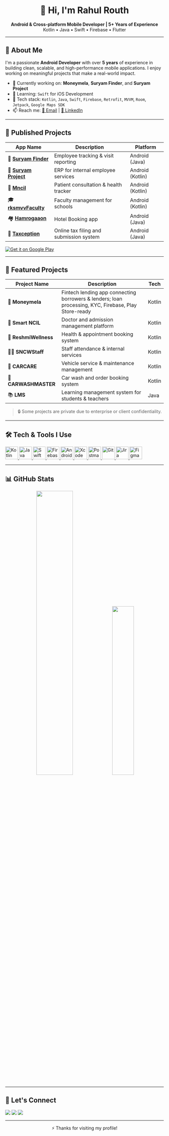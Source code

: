 <h1 align="center">👋 Hi, I'm Rahul Routh</h1>

<p align="center">
  <b>Android & Cross-platform Mobile Developer | 5+ Years of Experience</b> <br>
  Kotlin • Java • Swift • Firebase • Flutter
</p>

---

## 🚀 About Me

I'm a passionate **Android Developer** with over **5 years** of experience in building clean, scalable, and high-performance mobile applications. I enjoy working on meaningful projects that make a real-world impact.

- 🔭 Currently working on: **Moneymela**, **Suryam Finder**, and **Suryam Project**
- 🌱 Learning: `Swift` for iOS Development
- 🧠 Tech stack: `Kotlin`, `Java`, `Swift`, `Firebase`, `Retrofit`, `MVVM`, `Room`, `Jetpack`, `Google Maps SDK`
- 📫 Reach me: [📧 Email](mailto:its.rahsual@gmail.com) | [🔗 LinkedIn](https://www.linkedin.com/in/rahul-routh-b62354163)

---

## 📱 Published Projects

| App Name | Description | Platform |
|---------|-------------|----------|
| 🎯 **[Suryam Finder](https://play.google.com/store/apps/details?id=com.surya.suryamfindertracking&hl=en_IN)** | Employee tracking & visit reporting | Android (Java) |
| 🏢 **[Suryam Project](https://play.google.com/store/apps/details?id=com.surya.suryamfinderproject&hl=en_IN)** | ERP for internal employee services | Android (Kotlin) |
| 💊 **[Mncil](https://play.google.com/store/apps/details?id=com.ncil.easyncil&hl=en_IN)** | Patient consultation & health tracker | Android (Kotlin) |
| 🎓 **[rksmvvFaculty](https://play.google.com/store/apps/details?id=com.rksmvv.campusmate&hl=en)** | Faculty management for schools | Android (Kotlin) |
| 🏘 **[Hamrogaaon](https://play.google.com/store/apps/details?id=com.vjyoti.hamrogaaon&hl=en_US)** | Hotel Booking app | Android (Java) |
| 💼 **[Taxception](https://play.google.com/store/apps/details?id=com.purpulingo.taxation)** | Online tax filing and submission system | Android (Java) |

[![Get it on Google Play](https://img.shields.io/badge/Play_Store-Download-blue?logo=google-play&logoColor=white)](https://play.google.com/store/apps/dev?id=6777812639408626476)

---

## 💼 Featured Projects

| Project Name        | Description                                                                                           | Tech     |
|---------------------|-------------------------------------------------------------------------------------------------------|----------|
| 💸 **Moneymela**      | Fintech lending app connecting borrowers & lenders; loan processing, KYC, Firebase, Play Store-ready | Kotlin   |
| 🧠 **Smart NCIL**     | Doctor and admission management platform                                                             | Kotlin   |
| 🏥 **ReshmiWellness** | Health & appointment booking system                                                                  | Kotlin   |
| 👨‍🏫 **SNCWStaff**       | Staff attendance & internal services                                                               | Kotlin   |
| 🚗 **CARCARE**         | Vehicle service & maintenance management                                                            | Kotlin   |
| 🧼 **CARWASHMASTER**   | Car wash and order booking system                                                                   | Kotlin   |
| 📚 **LMS**             | Learning management system for students & teachers                                                  | Java     |

> 🔒 Some projects are private due to enterprise or client confidentiality.

---

## 🛠️ Tech & Tools I Use

<p align="left">
  <a href="https://kotlinlang.org/" target="_blank">
    <img src="https://cdn.jsdelivr.net/gh/devicons/devicon/icons/kotlin/kotlin-original.svg" height="40" alt="Kotlin" />
  </a>
  <a href="https://www.java.com/" target="_blank">
    <img src="https://cdn.jsdelivr.net/gh/devicons/devicon/icons/java/java-original.svg" height="40" alt="Java" />
  </a>
  <a href="https://developer.apple.com/swift/" target="_blank">
    <img src="https://cdn.jsdelivr.net/gh/devicons/devicon/icons/swift/swift-original.svg" height="40" alt="Swift" />
  </a>
  <a href="https://firebase.google.com/" target="_blank">
    <img src="https://www.vectorlogo.zone/logos/firebase/firebase-icon.svg" height="40" alt="Firebase" />
  </a>
  <a href="https://developer.android.com/studio" target="_blank">
    <img src="https://cdn.jsdelivr.net/gh/devicons/devicon/icons/androidstudio/androidstudio-original.svg" height="40" alt="Android Studio" />
  </a>
  <a href="https://developer.apple.com/xcode/" target="_blank">
    <img src="https://cdn.jsdelivr.net/gh/devicons/devicon/icons/xcode/xcode-original.svg" height="40" alt="Xcode" />
  </a>
  <a href="https://www.postman.com/" target="_blank">
    <img src="https://www.vectorlogo.zone/logos/getpostman/getpostman-icon.svg" height="40" alt="Postman" />
  </a>
  <a href="https://git-scm.com/" target="_blank">
    <img src="https://cdn.jsdelivr.net/gh/devicons/devicon/icons/git/git-original.svg" height="40" alt="Git" />
  </a>
  <a href="https://www.atlassian.com/software/jira" target="_blank">
    <img src="https://cdn.worldvectorlogo.com/logos/jira-3.svg" height="40" alt="Jira" />
  </a>
  <a href="https://www.figma.com/" target="_blank">
    <img src="https://cdn.jsdelivr.net/gh/devicons/devicon/icons/figma/figma-original.svg" height="40" alt="Figma" />
  </a>
</p>




<!--
<p align="left">
  <a href="https://kotlinlang.org/" target="_blank">
    <img src="https://img.shields.io/badge/Kotlin-%230095D5.svg?&style=for-the-badge&logo=kotlin&logoColor=white" />
  </a>
  <a href="https://www.java.com/" target="_blank">
    <img src="https://img.shields.io/badge/Java-%23ED8B00.svg?&style=for-the-badge&logo=java&logoColor=white" />
  </a>
  <a href="https://developer.apple.com/swift/" target="_blank">
    <img src="https://img.shields.io/badge/Swift-%23FA7343.svg?&style=for-the-badge&logo=swift&logoColor=white" />
  </a>
  <a href="https://firebase.google.com/" target="_blank">
    <img src="https://img.shields.io/badge/Firebase-%23FFCA28.svg?&style=for-the-badge&logo=firebase&logoColor=black" />
  </a>
  <a href="https://developer.android.com/studio" target="_blank">
    <img src="https://img.shields.io/badge/Android&#95;Studio-%233DDC84.svg?&style=for-the-badge&logo=android-studio&logoColor=black" />
  </a>
  <a href="https://developer.apple.com/xcode/" target="_blank">
    <img src="https://img.shields.io/badge/Xcode-%23121011.svg?&style=for-the-badge&logo=xcode&logoColor=blue" />
  </a>
  <a href="https://www.postman.com/" target="_blank">
    <img src="https://img.shields.io/badge/Postman-%23FF6C37.svg?&style=for-the-badge&logo=postman&logoColor=white" />
  </a>
  <a href="https://git-scm.com/" target="_blank">
    <img src="https://img.shields.io/badge/Git-%23F05032.svg?&style=for-the-badge&logo=git&logoColor=white" />
  </a>
  <a href="https://www.atlassian.com/software/jira" target="_blank">
    <img src="https://img.shields.io/badge/Jira-%230052CC.svg?&style=for-the-badge&logo=jira&logoColor=white" />
  </a>
  <a href="https://www.figma.com/" target="_blank">
    <img src="https://img.shields.io/badge/Figma-%23F24E1E.svg?&style=for-the-badge&logo=figma&logoColor=white" />
  </a>
</p>
-->


---

## 📊 GitHub Stats

<p align="center">
  <img src="https://github-readme-stats.vercel.app/api?username=Rahul-Routh&show_icons=true&theme=ambient_gradient&v=1" width="48%" />
  <img src="https://github-readme-stats.vercel.app/api/top-langs/?username=Rahul-Routh&layout=compact&theme=ambient_gradient&v=1" width="37%" />
</p>

---

## 🤝 Let's Connect

<p align="left">
  <a href="mailto:its.rahsual@gmail.com"><img src="https://img.shields.io/badge/Email-%23D14836.svg?&style=for-the-badge&logo=gmail&logoColor=white"/></a>
  <a href="https://www.linkedin.com/in/rahul-routh-b62354163/"><img src="https://img.shields.io/badge/LinkedIn-%230077B5.svg?&style=for-the-badge&logo=linkedin&logoColor=white"/></a>
  <a href="https://github.com/Rahul-Routh"><img src="https://img.shields.io/badge/GitHub-%2312100E.svg?&style=for-the-badge&logo=github&logoColor=white"/></a>
</p>

---

<p align="center">⚡ Thanks for visiting my profile!</p>
